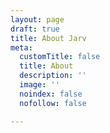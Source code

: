 ```yaml
---
layout: page
draft: true
title: About Jarv
meta:
  customTitle: false
  title: About
  description: ''
  image: ''
  noindex: false
  nofollow: false

---
```

